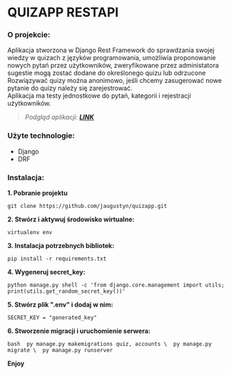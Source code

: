 # QUIZAPP RESTAPI

### O projekcie:
Aplikacja stworzona w Django Rest Framework do sprawdzania swojej wiedzy w quizach z języków
programowania, umożliwia proponowanie nowych pytań przez użytkowników,
zweryfikowane przez administatora sugestie mogą zostać dodane do określonego quizu lub odrzucone
Rozwiązywać quizy można anonimowo, jeśli chcemy zasugerować nowe pytanie do quizy należy
się zarejestrować.\
Aplikacja ma testy jednostkowe do pytań, kategorii i rejestracji użytkowników.

> *Podgląd aplikacji: **[LINK](https://quiz-app-restapi.herokuapp.com/)***


### Użyte technologie:
- Django
- DRF

### Instalacja:

**1. Pobranie projektu**
```
git clone https://github.com/jaugustyn/quizapp.git
```

**2. Stwórz i aktywuj środowisko wirtualne:**
```
virtualenv env
```

**3. Instalacja potrzebnych bibliotek:**
```
pip install -r requirements.txt
```

**4. Wygeneruj secret_key:**
```
python manage.py shell -c 'from django.core.management import utils; print(utils.get_random_secret_key())'
```

**5. Stwórz plik ".env" i dodaj w nim:** 
```
SECRET_KEY = "generated_key"
```

**6. Stworzenie migracji i uruchomienie serwera:**  
```
bash  py manage.py makemigrations quiz, accounts \  py manage.py migrate \  py manage.py runserver
```

**Enjoy**
